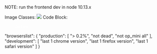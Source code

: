 NOTE: run the frontend dev in node 10.13.x

Image Classes: <img class="modal-responsive" src="https://..."/>
Code Block: <div class="code-sample"><pre style="color:white">...content</pre></div>


  "browserslist": {
    "production": [
      "> 0.2%",
      "not dead",
      "not op_mini all"
    ],
    "development": [
      "last 1 chrome version",
      "last 1 firefox version",
      "last 1 safari version"
    ]
  }

